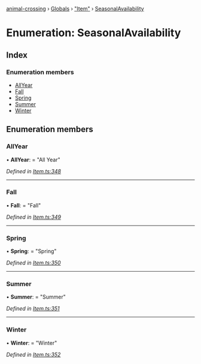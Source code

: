 [animal-crossing](../README.md) › [Globals](../globals.md) › ["Item"](../modules/_item_.md) › [SeasonalAvailability](_item_.seasonalavailability.md)

# Enumeration: SeasonalAvailability

## Index

### Enumeration members

* [AllYear](_item_.seasonalavailability.md#allyear)
* [Fall](_item_.seasonalavailability.md#fall)
* [Spring](_item_.seasonalavailability.md#spring)
* [Summer](_item_.seasonalavailability.md#summer)
* [Winter](_item_.seasonalavailability.md#winter)

## Enumeration members

###  AllYear

• **AllYear**: = "All Year"

*Defined in [Item.ts:348](https://github.com/Norviah/animal-crossing/blob/577801d/module/types/Item.ts#L348)*

___

###  Fall

• **Fall**: = "Fall"

*Defined in [Item.ts:349](https://github.com/Norviah/animal-crossing/blob/577801d/module/types/Item.ts#L349)*

___

###  Spring

• **Spring**: = "Spring"

*Defined in [Item.ts:350](https://github.com/Norviah/animal-crossing/blob/577801d/module/types/Item.ts#L350)*

___

###  Summer

• **Summer**: = "Summer"

*Defined in [Item.ts:351](https://github.com/Norviah/animal-crossing/blob/577801d/module/types/Item.ts#L351)*

___

###  Winter

• **Winter**: = "Winter"

*Defined in [Item.ts:352](https://github.com/Norviah/animal-crossing/blob/577801d/module/types/Item.ts#L352)*
